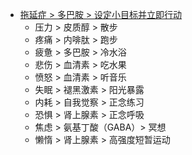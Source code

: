- [拖延症 > 多巴胺 > 设定小目标并立即行动](https://x.com/Yangyixxxx/status/1862765686436896852)
	- 压力 > 皮质醇 > 散步
	- 疼痛 > 内啡肽 > 跑步
	- 疲惫 > 多巴胺 > 冷水浴
	- 悲伤 > 血清素 > 吃水果
	- 愤怒 > 血清素 > 听音乐
	- 失眠 > 褪黑激素 > 阳光暴露
	- 内耗 > 自我觉察 > 正念练习
	- 恐惧 > 肾上腺素 > 正念呼吸
	- 焦虑 > 氨基丁酸（GABA）> 冥想
	- 懒惰 > 肾上腺素 > 高强度短暂运动